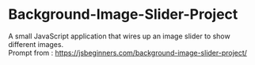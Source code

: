 # Background-Image-Slider-Project
A small JavaScript application that wires up an image slider to show different images.
<br/> Prompt from : https://jsbeginners.com/background-image-slider-project/
